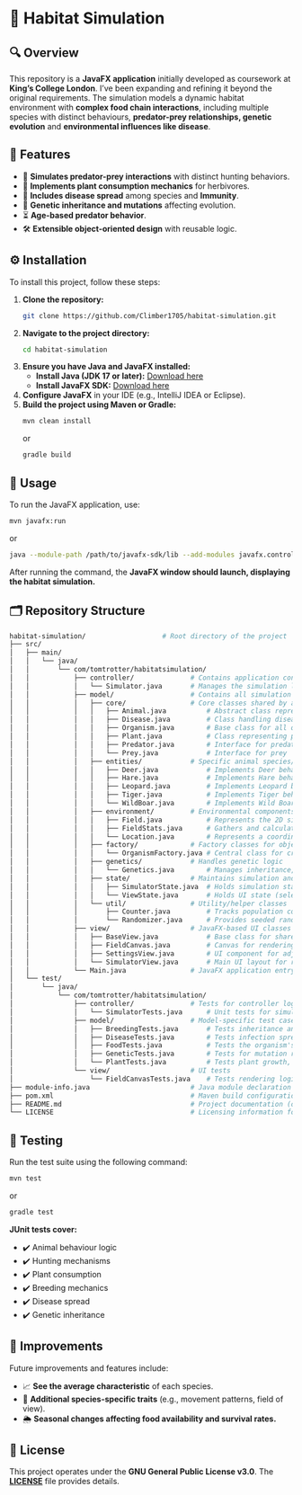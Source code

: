 # 🦓 **Habitat Simulation**

## 🔍 **Overview**
This repository is a **JavaFX application** initially developed as coursework at **King’s College London**. I’ve been expanding and refining it beyond the original requirements. The simulation models a dynamic habitat environment with **complex food chain interactions**, including multiple species with distinct behaviours, **predator-prey relationships, genetic evolution** and **environmental influences like disease**.

## 🌟 **Features**
- 🦊 **Simulates predator-prey interactions** with distinct hunting behaviors.
- 🌿 **Implements plant consumption mechanics** for herbivores.
- 🦠 **Includes disease spread** among species and **Immunity**.
- 🧬 **Genetic inheritance and mutations** affecting evolution.
- ⏳ **Age-based predator behavior**.
- 🛠️ **Extensible object-oriented design** with reusable logic.

## ⚙️ **Installation**
To install this project, follow these steps:
1. **Clone the repository:**
   ```bash
   git clone https://github.com/Climber1705/habitat-simulation.git
   ```
2. **Navigate to the project directory:**
   ```bash
   cd habitat-simulation
   ```
3. **Ensure you have Java and JavaFX installed:**
   - **Install Java (JDK 17 or later):** [Download here](https://jdk.java.net/)
   - **Install JavaFX SDK:** [Download here](https://gluonhq.com/products/javafx/)
4. **Configure JavaFX** in your IDE (e.g., IntelliJ IDEA or Eclipse).
5. **Build the project using Maven or Gradle:**
   ```bash
   mvn clean install
   ```
   or
   ```bash
   gradle build
   ```

## 🚀 **Usage**
To run the JavaFX application, use:
```bash
mvn javafx:run
```
or
```bash
java --module-path /path/to/javafx-sdk/lib --add-modules javafx.controls,javafx.fxml -jar target/your-app.jar
```
After running the command, the **JavaFX window should launch, displaying the habitat simulation.**

## 🗂️ **Repository Structure**
``` graphql
habitat-simulation/                   # Root directory of the project
├── src/
│   ├── main/
│   │   └── java/
│   │       └── com/tomtrotter/habitatsimulation/
│   │           ├── controller/              # Contains application control logic
│   │           │   └── Simulator.java       # Manages the simulation loop and logic
│   │           ├── model/                   # Contains all simulation models and logic
│   │           │   ├── core/                # Core classes shared by all organisms
│   │           │   │   ├── Animal.java          # Abstract class representing general animal behaviour
│   │           │   │   ├── Disease.java         # Class handling disease infection and transmission
│   │           │   │   ├── Organism.java        # Base class for all organisms in the simulation
│   │           │   │   ├── Plant.java           # Class representing plant behaviour and growth
│   │           │   │   ├── Predator.java        # Interface for predator behaviour
│   │           │   │   └── Prey.java            # Interface for prey 
│   │           │   ├── entities/            # Specific animal species/entities in the simulation
│   │           │   │   ├── Deer.java            # Implements Deer behaviour as a Prey
│   │           │   │   ├── Hare.java            # Implements Hare behaviour as a Prey
│   │           │   │   ├── Leopard.java         # Implements Leopard behaviour as a Predator
│   │           │   │   ├── Tiger.java           # Implements Tiger behaviour as a Predator
│   │           │   │   └── WildBoar.java        # Implements Wild Boar behaviour (could be predator or prey)
│   │           │   ├── environment/         # Environmental components of the simulation
│   │           │   │   ├── Field.java           # Represents the 2D simulation grid
│   │           │   │   ├── FieldStats.java      # Gathers and calculates statistics about the field
│   │           │   │   └── Location.java        # Represents a coordinate within the simulation grid
│   │           │   ├── factory/             # Factory classes for object instantiation
│   │           │   │   └── OrganismFactory.java # Central class for creating organisms
│   │           │   ├── genetics/            # Handles genetic logic
│   │           │   │   └── Genetics.java        # Manages inheritance, mutation, and gene mixing
│   │           │   ├── state/               # Maintains simulation and view state
│   │           │   │   ├── SimulatorState.java  # Holds simulation status and statistics
│   │           │   │   └── ViewState.java       # Holds UI state (selected organism, etc.)behaviour
│   │           │   └── util/                # Utility/helper classes
│   │           │       ├── Counter.java         # Tracks population counts by organism type
│   │           │       └── Randomizer.java      # Provides seeded random number generation
│   │           ├── view/                    # JavaFX-based UI classes
│   │           │   ├── BaseView.java            # Base class for shared view functionality
│   │           │   ├── FieldCanvas.java         # Canvas for rendering the simulation grid
│   │           │   ├── SettingsView.java        # UI component for adjusting simulation settings
│   │           │   └── SimulatorView.java       # Main UI layout for running simulations
│   │           └── Main.java                # JavaFX application entry point
│   └── test/
│       └── java/
│           └── com/tomtrotter/habitatsimulation/
│               ├── controller/              # Tests for controller logic
│               │   └── SimulatorTests.java      # Unit tests for simulation loop and event handling
│               ├── model/                   # Model-specific test cases
│               │   ├── BreedingTests.java       # Tests inheritance and breeding behaviour
│               │   ├── DiseaseTests.java        # Tests infection spread, recovery, and death
│               │   ├── FoodTests.java           # Tests the organism's feeding behaviour and food availability
│               │   ├── GeneticTests.java        # Tests for mutation rates and gene mixing
│               │   └── PlantTests.java          # Tests plant growth, reproduction, and lifecycle
│               └── view/                    # UI tests
│                   └── FieldCanvasTests.java    # Tests rendering logic of the field grid
├── module-info.java                         # Java module declaration file (module dependencies)
├── pom.xml                                  # Maven build configuration (dependencies, build, plugins)
├── README.md                                # Project documentation (overview, setup, usage)
└── LICENSE                                  # Licensing information for the project

```

## 🧪 **Testing**
Run the test suite using the following command:
```sh
mvn test
```
or
```sh
gradle test
```
**JUnit tests cover:**
- ✔️ Animal behaviour logic
- ✔️ Hunting mechanisms
- ✔️ Plant consumption
- ✔️ Breeding mechanics
- ✔️ Disease spread
- ✔️ Genetic inheritance

## 🔮 **Improvements**
Future improvements and features include:
- 📈 **See the average characteristic** of each species.
- 🦌 **Additional species-specific traits** (e.g., movement patterns, field of view).
- 🌦️ **Seasonal changes affecting food availability and survival rates.**

## 📜 **License**
This project operates under the **GNU General Public License v3.0**. The **[LICENSE](https://choosealicense.com/licenses/gpl-3.0/)** file provides details.

